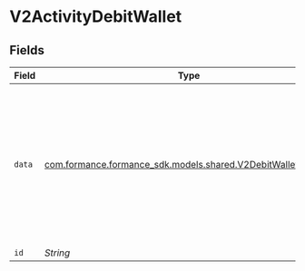 # V2ActivityDebitWallet


## Fields

| Field                                                                                                       | Type                                                                                                        | Required                                                                                                    | Description                                                                                                 | Example                                                                                                     |
| ----------------------------------------------------------------------------------------------------------- | ----------------------------------------------------------------------------------------------------------- | ----------------------------------------------------------------------------------------------------------- | ----------------------------------------------------------------------------------------------------------- | ----------------------------------------------------------------------------------------------------------- |
| `data`                                                                                                      | [com.formance.formance_sdk.models.shared.V2DebitWalletRequest](../../models/shared/V2DebitWalletRequest.md) | :heavy_minus_sign:                                                                                          | N/A                                                                                                         | {<br/>"amount": {<br/>"asset": "USD/2",<br/>"amount": 100<br/>},<br/>"metadata": {<br/>"key": ""<br/>},<br/>"pending": true<br/>} |
| `id`                                                                                                        | *String*                                                                                                    | :heavy_minus_sign:                                                                                          | N/A                                                                                                         |                                                                                                             |
